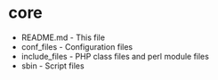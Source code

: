 core
====

* README.md - This file
* conf_files - Configuration files
* include_files - PHP class files and perl module files
* sbin - Script files
